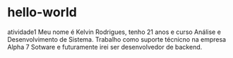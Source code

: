 # hello-world
atividade1
Meu nome é Kelvin Rodrigues, tenho 21 anos e curso Análise e Desenvolvimento de Sistema. Trabalho como suporte técnicno na empresa Alpha 7 Sotware  e futuramente irei ser desenvolvedor de backend.
